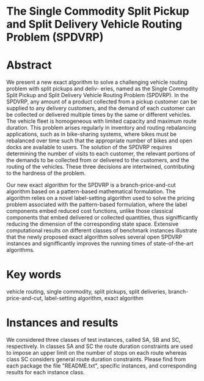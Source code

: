 # The Single Commodity Split Pickup and Split Delivery Vehicle Routing Problem (SPDVRP)
# Abstract
We present a new exact algorithm to solve a challenging vehicle routing problem with split pickups and deliv-
eries, named as the Single Commodity Split Pickup and Split Delivery Vehicle Routing Problem (SPDVRP).
In the SPDVRP, any amount of a product collected from a pickup customer can be supplied to any delivery
customers, and the demand of each customer can be collected or delivered multiple times by the same or
different vehicles. The vehicle fleet is homogeneous with limited capacity and maximum route duration. This
problem arises regularly in inventory and routing rebalancing applications, such as in bike-sharing systems,
where bikes must be rebalanced over time such that the appropriate number of bikes and open docks are
available to users. The solution of the SPDVRP requires determining the number of visits to each customer,
the relevant portions of the demands to be collected from or delivered to the customers, and the routing of
the vehicles. These three decisions are intertwined, contributing to the hardness of the problem.

Our new exact algorithm for the SPDVRP is a branch-price-and-cut algorithm based on a pattern-based
mathematical formulation. The algorithm relies on a novel label-setting algorithm used to solve the pricing
problem associated with the pattern-based formulation, where the label components embed reduced cost
functions, unlike those classical components that embed delivered or collected quantities, thus signifficantly
reducing the dimension of the corresponding state space. Extensive computational results on different classes
of benchmark instances illustrate that the newly proposed exact algorithm solves several open SPDVRP
instances and signifficantly improves the running times of state-of-the-art algorithms.

# Key words
vehicle routing, single commodity, split pickups, split deliveries, branch-price-and-cut,
label-setting algorithm, exact algorithm

# Instances and results
We considered three classes of test instances, called SA, SB and SC, respectively. In classes SA and
SC the route duration constraints are used to impose an upper limit on the number of stops on
each route whereas class SC considers general route duration constraints. Please find from each package the file 
"README.txt", specific instances, and corresponding results for each instance class.
